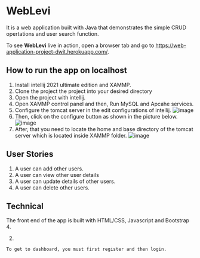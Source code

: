 # WebLevi
  It is a web application built with Java that demonstrates the simple CRUD opertations and user search function. 
  

  To see **WebLevi** live in action, open a browser tab and go to  https://web-application-project-dwit.herokuapp.com/. 
  


## How to run the app on localhost
   
   1. Install intellij 2021 ultimate edition and XAMMP.  
   2. Clone the project the project into your desired directory
   3. Open the project with intellij.
   4. Open XAMMP control panel and then, Run MySQL and Apcahe services.
   5. Configure the tomcat server in the edit configurations of intellij.
   ![image](https://user-images.githubusercontent.com/41668152/161539448-3fb71b67-0bba-4a7f-b0f3-7a56fff816a7.png)
   6. Then, click on the configure button as shown in the picture below.
   ![image](https://user-images.githubusercontent.com/41668152/161539767-d2cb65a4-eaee-4a0c-8231-e4fd83824a9c.png)
   7. After, that you need to locate the home and base directory of the tomcat server which is located inside XAMMP folder.
   ![image](https://user-images.githubusercontent.com/41668152/161540124-6d5846ab-043c-451e-ab8c-9ecc3aae25ee.png)



## User Stories
   1. A user can add other users.
   2. A user can view other user details
   3. A user can update details of other users.
   4. A user can delete other users.
  
## Technical
   The front end of the app is built with HTML/CSS, Javascript and Bootstrap 4.
  
   2. 
    To get to dashboard, you must first register and then login.
  
